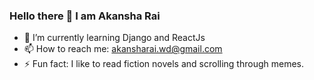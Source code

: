 ### Hello there 👋 I am Akansha Rai



- 🌱 I’m currently learning Django and ReactJs
- 📫 How to reach me: akansharai.wd@gmail.com
- ⚡ Fun fact: I like to read fiction novels and scrolling through memes.




